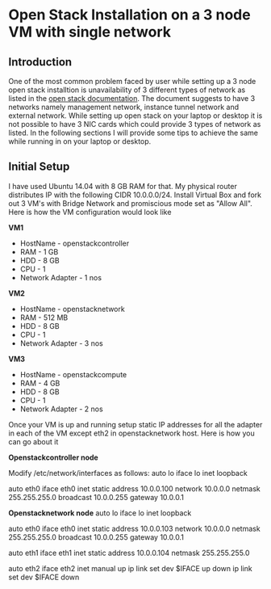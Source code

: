 # Open Stack Installation on a 3 node VM with single network

## Introduction
One of the most common problem faced by user while setting up a 3 node open stack installtion is unavailability of 3 different types of network as listed in the [open stack documentation](http://docs.openstack.org/juno/install-guide/install/apt/content/index.html). The document suggests to have 3 networks namely management network, instance tunnel network and external network. While setting up open stack on your laptop or desktop it is not possible to have 3 NIC cards which could provide 3 types of network as listed. In the following sections I will provide some tips to achieve the same while running in on your laptop or desktop.

## Initial Setup
I have used Ubuntu 14.04 with 8 GB RAM for that. My physical router distributes IP with the following CIDR 10.0.0.0/24. Install Virtual Box and fork out 3 VM's with Bridge Network and promiscious mode set as "Allow All". Here is how the VM configuration would look like

**VM1**
* HostName - openstackcontroller
* RAM - 1 GB
* HDD - 8 GB
* CPU - 1 
* Network Adapter - 1 nos

**VM2**
* HostName - openstacknetwork
* RAM - 512 MB
* HDD - 8 GB
* CPU - 1 
* Network Adapter - 3 nos

**VM3**
* HostName - openstackcompute
* RAM - 4 GB
* HDD - 8 GB
* CPU - 1 
* Network Adapter - 2 nos

Once your VM is up and running setup static IP addresses for all the adapter in each of the VM except eth2 in openstacknetwork host. Here is how you can go about it

**Openstackcontroller node**

Modify /etc/network/interfaces as follows:
auto lo
iface lo inet loopback

auto eth0
iface eth0 inet static
address 10.0.0.100
network 10.0.0.0
netmask 255.255.255.0
broadcast 10.0.0.255
gateway 10.0.0.1

**Openstacknetwork node**
auto lo
iface lo inet loopback

auto eth0
iface eth0 inet static
address 10.0.0.103
network 10.0.0.0
netmask 255.255.255.0
broadcast 10.0.0.255
gateway 10.0.0.1

auto eth1
iface eth1 inet static
address 10.0.0.104
netmask 255.255.255.0

auto eth2
iface eth2 inet manual
up ip link set dev $IFACE up
down ip link set dev $IFACE down
